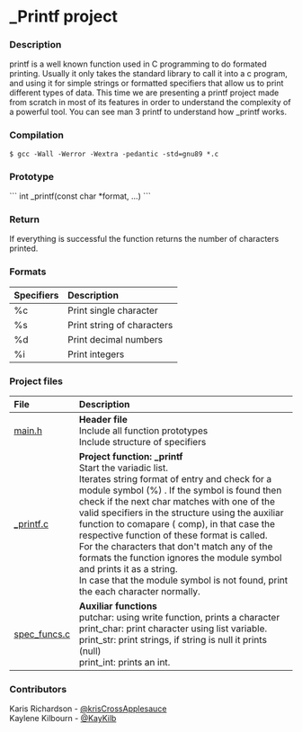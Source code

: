 <h1> _Printf project</h1></p>

<h3> Description</h3>
<p>printf is a well known function used in C programming to do formated printing.
Usually it only takes the standard library <stdio.h> to call it into a c program,
and using it for simple strings or formatted specifiers that allow us to print different
types of data. This time we are presenting a printf project made from scratch in most
of its features in order to understand the complexity of a powerful tool. You can see
man 3 printf to understand how _printf works.</p>

<h3> Compilation</h3>

```$ gcc -Wall -Werror -Wextra -pedantic -std=gnu89 *.c```

<h3> Prototype</h3>
```
int _printf(const char *format, ...)
```

<h3>Return</h3>
If everything is successful the function returns the number of characters printed.

<h3>Formats</h3>

| Specifiers | Description |
| :----------- | :----------- |
| %c  | Print single character |
| %s  | Print string of characters |
| %d  | Print decimal numbers |
| %i  | Print integers |

<h3>Project files</h3>

| File | Description |
| :----------- | :----------- |
| [main.h](https://github.com/krisCrossApplesauce/holbertonschool-printf/blob/main/main.h) | **Header file**<br>Include all  function prototypes<br> Include structure of specifiers |
| [_printf.c](https://github.com/krisCrossApplesauce/holbertonschool-printf/blob/main/_printf.c) | **Project function: _printf** <br> Start the variadic list.<br> Iterates string  format  of entry and check for a module symbol (%) . If  the symbol is found then check if the next char matches with one of the valid specifiers in the structure using the auxiliar function to comapare ( comp), in that case the respective function of these format is called.<br> For the characters that don't match any of the formats the function ignores the module symbol and prints it as a string.<br> In case that the module symbol is not found, print the each character normally.|
| [spec_funcs.c](https://github.com/krisCrossApplesauce/holbertonschool-printf/blob/main/spec_funcs.c) | **Auxiliar functions**<br> putchar: using write function, prints a character<br> print_char: print character using list variable.<br> print_str: print strings, if string is null it prints (null)<br> print_int: prints an int. |

<h3>Contributors</h3>

Karis Richardson - [@krisCrossApplesauce](https://github.com/krisCrossApplesauce)<br>
Kaylene Kilbourn - [@KayKilb](https://github.com/KayKilb)<br>
